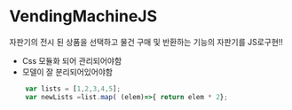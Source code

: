 # VendingMachineJS
 자판기의 전시 된 상품을 선택하고 물건 구매 및 반환하는 기능의 자판기를 JS로구현!!
- Css 모듈화 되어 관리되어야함
- 모델이 잘 분리되어있어야함
```javascript
    var lists = [1,2,3,4,5];
    var newLists =list.map( (elem)=>{ return elem * 2};
```
